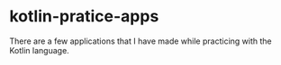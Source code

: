 # kotlin-pratice-apps
There are a few applications that I have made while practicing with the Kotlin language.

